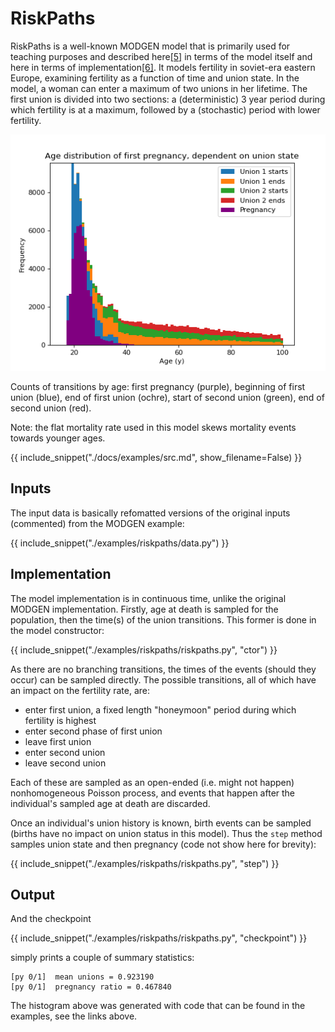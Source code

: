 # RiskPaths

RiskPaths is a well-known MODGEN model that is primarily used for teaching purposes and described here[[5]](#references) in terms of the model itself and here in terms of implementation[[6]](#references). It models fertility in soviet-era eastern Europe, examining fertility as a function of time and union state. In the model, a woman can enter a maximum of two unions in her lifetime. The first union is divided into two sections: a (deterministic) 3 year period during which fertility is at a maximum, followed by a (stochastic) period with lower fertility.

![riskpaths](./img/riskpaths.png)

Counts of transitions by age: first pregnancy (purple), beginning of first union (blue), end of first union (ochre), start of second union (green), end of second union (red).

Note: the flat mortality rate used in this model skews mortality events towards younger ages.

{{ include_snippet("./docs/examples/src.md", show_filename=False) }}

## Inputs

The input data is basically refomatted versions of the original inputs (commented) from the MODGEN example:

{{ include_snippet("./examples/riskpaths/data.py") }}

## Implementation

The model implementation is in continuous time, unlike the original MODGEN implementation. Firstly, age at death is sampled for the population, then the time(s) of the union transitions. This former is done in the model constructor:

{{ include_snippet("./examples/riskpaths/riskpaths.py", "ctor") }}

As there are no branching transitions, the times of the events (should they occur) can be sampled directly. The possible transitions, all of which have an impact on the fertility rate, are:

- enter first union, a fixed length "honeymoon" period during which fertility is highest
- enter second phase of first union
- leave first union
- enter second union
- leave second union

Each of these are sampled as an open-ended (i.e. might not happen) nonhomogeneous Poisson process, and events that happen after the individual's sampled age at death are discarded.

Once an individual's union history is known, birth events can be sampled (births have no impact on union status in this model). Thus the `step` method samples union state and then pregnancy (code not show here for brevity):

{{ include_snippet("./examples/riskpaths/riskpaths.py", "step") }}

## Output

And the checkpoint 

{{ include_snippet("./examples/riskpaths/riskpaths.py", "checkpoint") }}

simply prints a couple of summary statistics:

```text
[py 0/1]  mean unions = 0.923190
[py 0/1]  pregnancy ratio = 0.467840
```

The histogram above was generated with code that can be found in the examples, see the links above.